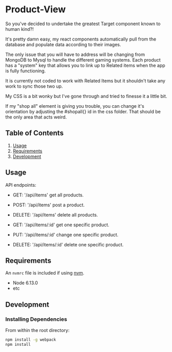 # Product-View
So you've decided to undertake the greatest Target component known to human kind?! 

It's pretty damn easy, my react components automatically pull from the database and populate data according to their images.

The only issue that you will have to address will be changing from MongoDB to Mysql to handle the different gaming systems. Each product has a "system" key that allows you to link up to Related items when the app is fully functioning.

It is currently not coded to work with Related Items but it shouldn't take any work to sync those two up. 

My CSS is a bit wonky but I've gone through and tried to finesse it a little bit. 

If my "shop all" element is giving you trouble, you can change it's orientation by adjusting the #shopall{} id in the css folder. That should be the only area that acts weird.

## Table of Contents

1. [Usage](#Usage)
1. [Requirements](#requirements)
1. [Development](#development)

## Usage

API endpoints:
- GET: '/api/items' get all products.
- POST: '/api/items' post a product.
- DELETE: '/api/items' delete all products.

- GET: '/api/items/:id' get one specific product.
- PUT: '/api/items/:id' change one specific product.
- DELETE: '/api/items/:id' delete one specific product.

## Requirements

An `nvmrc` file is included if using [nvm](https://github.com/creationix/nvm).

- Node 6.13.0
- etc

## Development

### Installing Dependencies

From within the root directory:

```sh
npm install -g webpack
npm install
```
